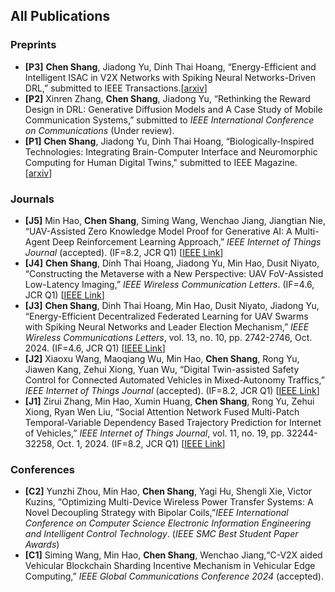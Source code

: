 ## All Publications

### Preprints
- **[P3]** **Chen Shang**, Jiadong Yu, Dinh Thai Hoang, “Energy-Efficient and Intelligent ISAC in V2X Networks with Spiking Neural Networks-Driven DRL,” submitted to IEEE Transactions.[[arxiv](https://arxiv.org/abs/2501.01038)]
- **[P2]** Xinren Zhang, **Chen Shang**, Jiadong Yu, “Rethinking the Reward Design in DRL: Generative Diffusion Models and A Case Study of Mobile Communication Systems,” submitted to *IEEE International Conference on Communications* (Under review).
- **[P1]** **Chen Shang**, Jiadong Yu, Dinh Thai Hoang, “Biologically-Inspired Technologies: Integrating Brain-Computer Interface and Neuromorphic Computing for Human Digital Twins," submitted to IEEE Magazine. [[arxiv](https://arxiv.org/abs/2410.23639)]

### Journals
- **[J5]** Min Hao, **Chen Shang**, Siming Wang, Wenchao Jiang, Jiangtian Nie, “UAV-Assisted Zero Knowledge Model Proof for Generative AI: A Multi-Agent Deep Reinforcement Learning Approach,” *IEEE Internet of Things Journal* (accepted). (IF=8.2, JCR Q1)  [[IEEE Link](https://ieeexplore.ieee.org/document/10858287)]
- **[J4]** **Chen Shang**, Dinh Thai Hoang, Jiadong Yu, Min Hao, Dusit Niyato, “Constructing the Metaverse with a New Perspective: UAV FoV-Assisted Low-Latency Imaging,” *IEEE Wireless Communication Letters*. (IF=4.6, JCR Q1) [[IEEE Link](https://ieeexplore.ieee.org/document/10742922)]
- **[J3]** **Chen Shang**, Dinh Thai Hoang, Min Hao, Dusit Niyato, Jiadong Yu, “Energy-Efficient Decentralized Federated Learning for UAV Swarms with Spiking Neural Networks and Leader Election Mechanism,” *IEEE Wireless Communications Letters*, vol. 13, no. 10, pp. 2742-2746, Oct. 2024. (IF=4.6, JCR Q1)  [[IEEE Link](https://ieeexplore.ieee.org/document/10636728)]
- **[J2]** Xiaoxu Wang, Maoqiang Wu, Min Hao, **Chen Shang**, Rong Yu, Jiawen Kang, Zehui Xiong, Yuan Wu, “Digital Twin-assisted Safety Control for Connected Automated Vehicles in Mixed-Autonomy Traffics,” *IEEE Internet of Things Journal* (accepted). (IF=8.2, JCR Q1)  [[IEEE Link](https://ieeexplore.ieee.org/document/10684822)]
- **[J1]** Zirui Zhang, Min Hao, Xumin Huang, **Chen Shang**, Rong Yu, Zehui Xiong, Ryan Wen Liu, “Social Attention Network Fused Multi-Patch Temporal-Variable Dependency Based Trajectory Prediction for Internet of Vehicles,” *IEEE Internet of Things Journal*, vol. 11, no. 19, pp. 32244-32258, Oct. 1, 2024. (IF=8.2, JCR Q1)    [[IEEE Link](https://ieeexplore.ieee.org/stamp/stamp.jsp?tp=&arnumber=10589564)]

### Conferences

- **[C2]** Yunzhi Zhou, Min Hao, **Chen Shang**, Yagi Hu, Shengli Xie, Victor Kuzins, “Optimizing Multi-Device Wireless Power Transfer Systems: A Novel Decoupling Strategy with Bipolar Coils,”*IEEE International Conference on Computer Science Electronic Information Engineering and Intelligent Control Technology*. (*IEEE SMC Best Student Paper Awards*)
- **[C1]** Siming Wang, Min Hao, **Chen Shang**, Wenchao Jiang,“C-V2X aided Vehicular Blockchain Sharding Incentive Mechanism in Vehicular Edge Computing,” *IEEE Global Communications Conference 2024* (accepted).